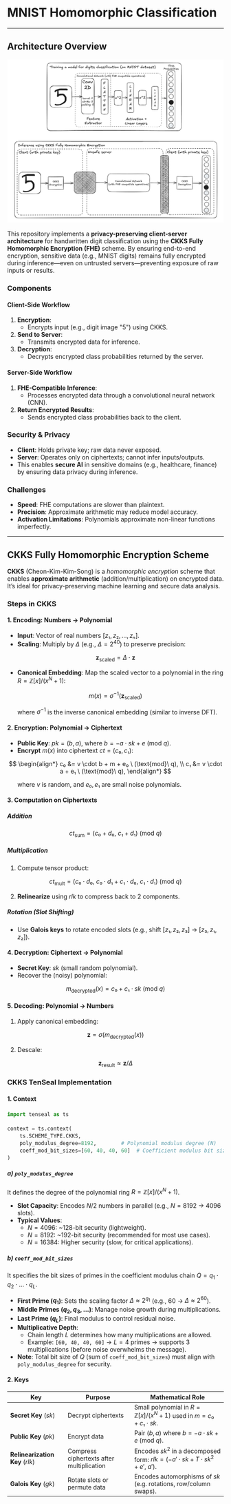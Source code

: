 # MNIST Homomorphic Classification

---

## Architecture Overview

![MNIST architecture overview](media/architecture.png)

This repository implements a **privacy-preserving client-server architecture** for handwritten digit classification using the **CKKS Fully Homomorphic Encryption (FHE)** scheme. By ensuring end-to-end encryption, sensitive data (e.g., MNIST digits) remains fully encrypted during inference—even on untrusted servers—preventing exposure of raw inputs or results.
### Components
#### **Client-Side Workflow**
1. **Encryption**:  
   - Encrypts input (e.g., digit image "5") using CKKS.  
2. **Send to Server**:  
   - Transmits encrypted data for inference.  
3. **Decryption**:  
   - Decrypts encrypted class probabilities returned by the server.

#### **Server-Side Workflow**
1. **FHE-Compatible Inference**:  
   - Processes encrypted data through a convolutional neural network (CNN).  
2. **Return Encrypted Results**:  
   - Sends encrypted class probabilities back to the client.


### Security & Privacy
- **Client**: Holds private key; raw data never exposed.  
- **Server**: Operates only on ciphertexts; cannot infer inputs/outputs.
- This enables **secure AI** in sensitive domains (e.g., healthcare, finance) by ensuring data privacy during inference.

### Challenges
- **Speed**: FHE computations are slower than plaintext.  
- **Precision**: Approximate arithmetic may reduce model accuracy.  
- **Activation Limitations**: Polynomials approximate non-linear functions imperfectly.  


---

## CKKS Fully Homomorphic Encryption Scheme

**CKKS** (Cheon-Kim-Kim-Song) is a *homomorphic encryption* scheme that enables **approximate arithmetic** (addition/multiplication) on encrypted data. It’s ideal for privacy-preserving machine learning and secure data analysis.

### Steps in CKKS

#### 1. Encoding: Numbers → Polynomial
- **Input**: Vector of real numbers $[z₁, z₂, ..., zₙ]$.
- **Scaling**: Multiply by $\Delta$ (e.g., $\Delta = 2^{40}$) to preserve precision:

$$
\mathbf{z}_{\text{scaled}} = \Delta \cdot \mathbf{z}
$$

- **Canonical Embedding**: Map the scaled vector to a polynomial in the ring $R = \mathbb{Z}[x]/(x^N + 1)$:

$$
m(x) = \sigma^{-1}(\mathbf{z}_{\text{scaled}})
$$

&nbsp;&nbsp;&nbsp;&nbsp;&nbsp;&nbsp;where $\sigma^{-1}$ is the inverse canonical embedding (similar to inverse DFT).

#### 2. Encryption: Polynomial → Ciphertext
- **Public Key**: $pk = (b, a)$, where $b = -a \cdot sk + e \ (\text{mod}\ q)$.  
- **Encrypt** $m(x)$ into ciphertext $ct = (c₀, c₁)$:

$$
\begin{align*}
c₀ &= v \cdot b + m + e₀ \ (\text{mod}\ q), \\
c₁ &= v \cdot a + e₁ \ (\text{mod}\ q),
\end{align*}
$$

&nbsp;&nbsp;&nbsp;&nbsp;&nbsp;&nbsp;where $v$ is random, and $e₀, e₁$ are small noise polynomials.

#### 3. Computation on Ciphertexts
##### Addition
$$
ct_{\text{sum}} = (c₀ + d₀, \ c₁ + d₁) \ (\text{mod}\ q)
$$

##### Multiplication
1. Compute tensor product:

$$
ct_{\text{mult}} = (c₀ \cdot d₀, \ c₀ \cdot d₁ + c₁ \cdot d₀, \ c₁ \cdot d₁) \ (\text{mod}\ q)
$$

2. **Relinearize** using $rlk$ to compress back to 2 components.

##### Rotation (Slot Shifting)
- Use **Galois keys** to rotate encoded slots (e.g., shift $[z₁, z₂, z₃]$ → $[z₃, z₁, z₂]$).

#### 4. Decryption: Ciphertext → Polynomial
- **Secret Key**: $sk$ (small random polynomial).
- Recover the (noisy) polynomial:

$$
m_{\text{decrypted}}(x) = c₀ + c₁ \cdot sk \ (\text{mod}\ q)
$$

#### 5. Decoding: Polynomial → Numbers

1. Apply canonical embedding:

$$
\mathbf{z} = \sigma(m_{\text{decrypted}}(x))
$$

2. Descale:

$$
\mathbf{z}_{\text{result}} \approx \mathbf{z} / \Delta
$$

### CKKS TenSeal Implementation
#### 1. Context

```python
import tenseal as ts

context = ts.context(
    ts.SCHEME_TYPE.CKKS,
    poly_modulus_degree=8192,        # Polynomial modulus degree (N)
    coeff_mod_bit_sizes=[60, 40, 40, 60]  # Coefficient modulus bit sizes
)
```

##### a) **`poly_modulus_degree`**
It defines the degree of the polynomial ring $R = \mathbb{Z}[x]/(x^N + 1)$.  
- **Slot Capacity**: Encodes $N/2$ numbers in parallel (e.g., $N=8192$ → 4096 slots).  
- **Typical Values**:  
  - $N=4096$: ~128-bit security (lightweight).  
  - $N=8192$: ~192-bit security (recommended for most use cases).  
  - $N=16384$: Higher security (slow, for critical applications).  

##### b) **`coeff_mod_bit_sizes`**
It specifies the bit sizes of primes in the coefficient modulus chain $Q = q_1 \cdot q_2 \cdot \dots \cdot q_L$.  
- **First Prime ($q_1$)**: Sets the scaling factor $\Delta \approx 2^{q_1}$ (e.g., $60$ → $\Delta \approx 2^{60}$).  
- **Middle Primes ($q_2, q_3, ...$)**: Manage noise growth during multiplications.  
- **Last Prime ($q_L$)**: Final modulus to control residual noise.  
- **Multiplicative Depth**:  
  - Chain length $L$ determines how many multiplications are allowed.  
  - Example: `[60, 40, 40, 60]` → $L=4$ primes → supports 3 multiplications (before noise overwhelms the message).
- **Note**: Total bit size of $Q$ (sum of `coeff_mod_bit_sizes`) must align with `poly_modulus_degree` for security.  

#### 2. Keys
| Key                             | Purpose                                   | Mathematical Role                                                                      |
|---------------------------------|-------------------------------------------|----------------------------------------------------------------------------------------|
| **Secret Key** ($sk$)           | Decrypt ciphertexts                       | Small polynomial in $R = \mathbb{Z}[x]/(x^N + 1)$ used in $m = c₀ + c₁ \cdot sk$.      |
| **Public Key** ($pk$)           | Encrypt data                              | Pair $(b, a)$ where $b = -a \cdot sk + e \ (\text{mod}\ q)$.                           |
| **Relinearization Key** ($rlk$) | Compress ciphertexts after multiplication | Encodes $sk^2$ in a decomposed form: $rlk = (-a' \cdot sk + T \cdot sk^2 + e', \ a')$. |
| **Galois Key** ($gk$)           | Rotate slots or permute data              | Encodes automorphisms of $sk$ (e.g. rotations, row/column swaps).                      |
